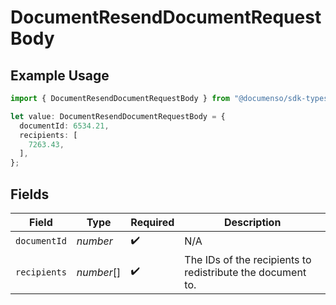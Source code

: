 # DocumentResendDocumentRequestBody

## Example Usage

```typescript
import { DocumentResendDocumentRequestBody } from "@documenso/sdk-typescript/models/operations";

let value: DocumentResendDocumentRequestBody = {
  documentId: 6534.21,
  recipients: [
    7263.43,
  ],
};
```

## Fields

| Field                                                      | Type                                                       | Required                                                   | Description                                                |
| ---------------------------------------------------------- | ---------------------------------------------------------- | ---------------------------------------------------------- | ---------------------------------------------------------- |
| `documentId`                                               | *number*                                                   | :heavy_check_mark:                                         | N/A                                                        |
| `recipients`                                               | *number*[]                                                 | :heavy_check_mark:                                         | The IDs of the recipients to redistribute the document to. |